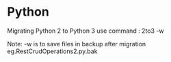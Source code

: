 # Python
Migrating Python 2 to Python 3
use command :
2to3 -w <python file abs path>

Note: -w is to save files in backup after migration
eg.RestCrudOperations2.py.bak